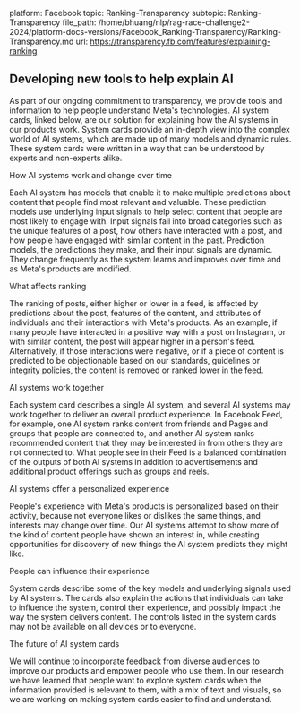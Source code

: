 platform: Facebook
topic: Ranking-Transparency
subtopic: Ranking-Transparency
file_path: /home/bhuang/nlp/rag-race-challenge2-2024/platform-docs-versions/Facebook_Ranking-Transparency/Ranking-Transparency.md
url: https://transparency.fb.com/features/explaining-ranking


## Developing new tools to help explain AI

As part of our ongoing commitment to transparency, we provide tools and information to help people understand Meta's technologies. AI system cards, linked below, are our solution for explaining how the AI systems in our products work. System cards provide an in-depth view into the complex world of AI systems, which are made up of many models and dynamic rules. These system cards were written in a way that can be understood by experts and non-experts alike.

How AI systems work and change over time

Each AI system has models that enable it to make multiple predictions about content that people find most relevant and valuable. These prediction models use underlying input signals to help select content that people are most likely to engage with. Input signals fall into broad categories such as the unique features of a post, how others have interacted with a post, and how people have engaged with similar content in the past. Prediction models, the predictions they make, and their input signals are dynamic. They change frequently as the system learns and improves over time and as Meta's products are modified.

What affects ranking

The ranking of posts, either higher or lower in a feed, is affected by predictions about the post, features of the content, and attributes of individuals and their interactions with Meta's products. As an example, if many people have interacted in a positive way with a post on Instagram, or with similar content, the post will appear higher in a person's feed. Alternatively, if those interactions were negative, or if a piece of content is predicted to be objectionable based on our standards, guidelines or integrity policies, the content is removed or ranked lower in the feed.

AI systems work together

Each system card describes a single AI system, and several AI systems may work together to deliver an overall product experience. In Facebook Feed, for example, one AI system ranks content from friends and Pages and groups that people are connected to, and another AI system ranks recommended content that they may be interested in from others they are not connected to. What people see in their Feed is a balanced combination of the outputs of both AI systems in addition to advertisements and additional product offerings such as groups and reels.

AI systems offer a personalized experience

People's experience with Meta's products is personalized based on their activity, because not everyone likes or dislikes the same things, and interests may change over time. Our AI systems attempt to show more of the kind of content people have shown an interest in, while creating opportunities for discovery of new things the AI system predicts they might like.

People can influence their experience

System cards describe some of the key models and underlying signals used by AI systems. The cards also explain the actions that individuals can take to influence the system, control their experience, and possibly impact the way the system delivers content. The controls listed in the system cards may not be available on all devices or to everyone.

The future of AI system cards

We will continue to incorporate feedback from diverse audiences to improve our products and empower people who use them. In our research we have learned that people want to explore system cards when the information provided is relevant to them, with a mix of text and visuals, so we are working on making system cards easier to find and understand.